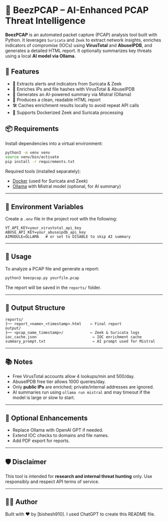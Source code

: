 # 🐝 BeezPCAP – AI-Enhanced PCAP Threat Intelligence

**BeezPCAP** is an automated packet capture (PCAP) analysis tool built with Python. It leverages `Suricata` and `Zeek` to extract network insights, enriches indicators of compromise (IOCs) using **VirusTotal** and **AbuseIPDB**, and generates a detailed HTML report. It optionally summarizes key threats using a local **AI model via Ollama**.


## 🔧 Features

- 🚨 Extracts alerts and indicators from Suricata & Zeek
- 🔐 Enriches IPs and file hashes with VirusTotal & AbuseIPDB
- 🧠 Generates an AI-powered summary via Mistral (Ollama)
- 📄 Produces a clean, readable HTML report
- 🛠 Caches enrichment results locally to avoid repeat API calls
- 📁 Supports Dockerized Zeek and Suricata processing


## 📦 Requirements

Install dependencies into a virtual environment:

```bash
python3 -m venv venv
source venv/bin/activate
pip install -r requirements.txt
````

Required tools (installed separately):

* [Docker](https://docs.docker.com/get-docker/) (used for Suricata and Zeek)
* [Ollama](https://ollama.com/) with Mistral model (optional, for AI summary)

---

## 🔐 Environment Variables

Create a `.env` file in the project root with the following:

```env
VT_API_KEY=your_virustotal_api_key
ABUSE_API_KEY=your_abuseipdb_api_key
AIMODULE=OLLAMA   # or set to DISABLE to skip AI summary
```

---

## 🚀 Usage

To analyze a PCAP file and generate a report:

```bash
python3 beezpcap.py yourfile.pcap
```

The report will be saved in the `reports/` folder.

---

## 📁 Output Structure

```
reports/
├── report_<name>_<timestamp>.html    ← Final report
output/
├── <pcap_name_timestamp>/            ← Zeek & Suricata logs
ioc_cache.json                         ← IOC enrichment cache
summary_prompt.txt                     ← AI prompt used for Mistral
```

---

## 📚 Notes

* Free VirusTotal accounts allow 4 lookups/min and 500/day.
* AbuseIPDB free tier allows 1000 queries/day.
* Only **public IPs** are enriched; private/internal addresses are ignored.
* AI summaries run using `ollama run mistral` and may timeout if the model is large or slow to start.

---

## 🤖 Optional Enhancements

* Replace Ollama with OpenAI GPT if needed.
* Extend IOC checks to domains and file names.
* Add PDF export for reports.

---

## 🛡 Disclaimer

This tool is intended for **research and internal threat hunting** only. Use responsibly and respect API terms of service.

---

## 🧑‍💻 Author

Built with ❤️ by \[bishesh910]. I used ChatGPT to create this README file.

```

